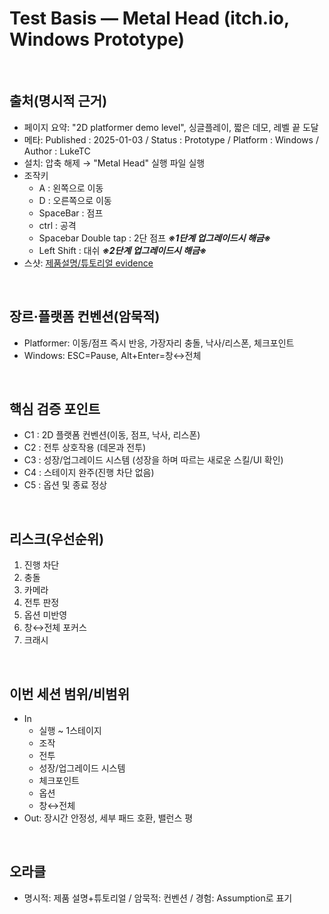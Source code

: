 # Test Basis — Metal Head (itch.io, Windows Prototype)

<br>

## 출처(명시적 근거)
- 페이지 요약: "2D platformer demo level", 싱글플레이, 짧은 데모, 레벨 끝 도달
- 메타: Published : 2025-01-03 / Status : Prototype / Platform : Windows / Author : LukeTC
- 설치: 압축 해제 → "Metal Head" 실행 파일 실행
- 조작키
  - A : 왼쪽으로 이동
  - D : 오른쪽으로 이동
  - SpaceBar : 점프
  - ctrl : 공격
  - Spacebar Double tap : 2단 점프 **_※1단계 업그레이드시 해금※_**
  - Left Shift : 대쉬 **_※2단계 업그레이드시 해금※_**
- 스샷: [제품설명/튜토리얼 evidence](Week01/evidence/screenshots)

<br>

## 장르·플랫폼 컨벤션(암묵적)
- Platformer: 이동/점프 즉시 반응, 가장자리 충돌, 낙사/리스폰, 체크포인트
- Windows: ESC=Pause, Alt+Enter=창↔전체

<br>

## 핵심 검증 포인트
- C1 : 2D 플랫폼 컨벤션(이동, 점프, 낙사, 리스폰)
- C2 : 전투 상호작용 (데몬과 전투)
- C3 : 성장/업그레이드 시스템 (성장을 하며 따르는 새로운 스킬/UI 확인)
- C4 : 스테이지 완주(진행 차단 없음)
- C5 : 옵션 및 종료 정상

<br>

## 리스크(우선순위)
1) 진행 차단
2) 충돌
3) 카메라
4) 전투 판정
5) 옵션 미반영
6) 창↔전체 포커스
7) 크래시

<br>

## 이번 세션 범위/비범위
- In
  - 실행 ~ 1스테이지
  - 조작
  - 전투
  - 성장/업그레이드 시스템
  - 체크포인트
  - 옵션
  - 창↔전체
- Out: 장시간 안정성, 세부 패드 호환, 밸런스 평

<br>

## 오라클
- 명시적: 제품 설명+튜토리얼 / 암묵적: 컨벤션 / 경험: Assumption로 표기

